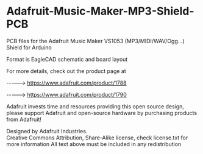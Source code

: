 # Adafruit-Music-Maker-MP3-Shield-PCB
PCB files for the Adafruit Music Maker VS1053 (MP3/MIDI/WAV/Ogg...) Shield for Arduino

Format is EagleCAD schematic and board layout

For more details, check out the product page at

-----> https://www.adafruit.com/product/1788

-----> https://www.adafruit.com/product/1790


Adafruit invests time and resources providing this open source design, 
please support Adafruit and open-source hardware by purchasing 
products from Adafruit!

Designed by Adafruit Industries.  
Creative Commons Attribution, Share-Alike license, check license.txt for more information
All text above must be included in any redistribution